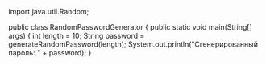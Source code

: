 import java.util.Random;

public class RandomPasswordGenerator {
    public static void main(String[] args) {
        int length = 10;
        String password = generateRandomPassword(length);
        System.out.println("Сгенерированный пароль: " + password);
    }
